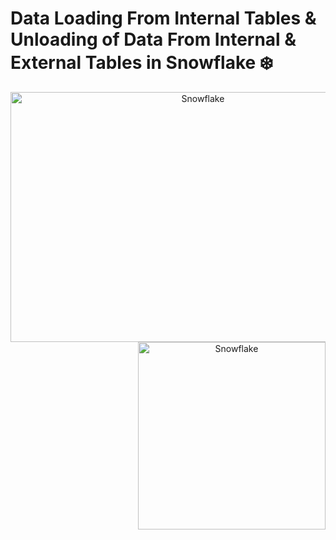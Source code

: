 # Data Loading From Internal Tables & Unloading of Data From Internal & External Tables in Snowflake  ❄️

<div align="center">
<img align="left" alt="Snowflake" src="https://miro.medium.com/v2/resize:fit:828/format:webp/1*BFy-WpFk_NA3z0FAWSelVw.png" width="600" height="400" >
<img align="right" alt="Snowflake" src="https://nimbusintelligence.com/wp-content/uploads/2023/03/data-load-bulk-s3-1-1024x1002.png" width="300" height="300" > 
</div>

